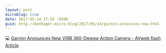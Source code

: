 ```yaml
---
layout: post
microblog: true
date: 2017-05-24 17:54 -0500
guid: http://benhager.micro.blog/2017/05/24/garmin-announces-new.html
---
```

💻 [Garmin Announces New VIRB 360-Degree Action Camera - AVweb flash Article](https://www.avweb.com/avwebflash/news/Garmin-Announces-New-Action-Camera-229045-1.html)
